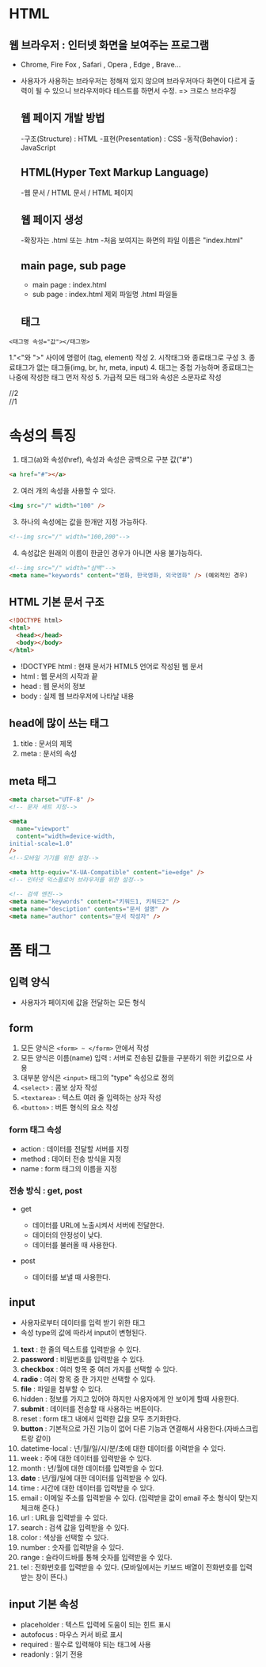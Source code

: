 # HTML

## 웹 브라우저 : 인터넷 화면을 보여주는 프로그램

- Chrome, Fire Fox , Safari , Opera , Edge , Brave...
- 사용자가 사용하는 브라우저는 정해져 있지 않으며
  브라우저마다 화면이 다르게 출력이 될 수 있으니
  브라우저마다 테스트를 하면서 수정.
  => 크로스 브라우징

  ## 웹 페이지 개발 방법

  -구조(Structure) : HTML -표현(Presentation) : CSS -동작(Behavior) : JavaScript

  ## HTML(Hyper Text Markup Language)

  -웹 문서 / HTML 문서 / HTML 페이지

  ## 웹 페이지 생성

  -확장자는 .html 또는 .htm -처음 보여지는 화면의 파일 이름은 "index.html"

  ## main page, sub page

  - main page : index.html
  - sub page : index.html 제외 파일명 .html 파일들

  ## 태그

```
<태그명 속성="값"></태그명>
```

1."<"와 ">" 사이에 명령어 (tag, element) 작성 2. 시작태그와 종료태그로 구성 3. 종료태그가 없는 태그들(img, br, hr, meta, input) 4. 태그는 중첩 가능하며 종료태그는 나중에 작성한 태그 먼저 작성 5. 가급적 모든 태그와 속성은 소문자로 작성

<div> //2
    <div></div> //1
</div>

# 속성의 특징

1. 태그(a)와 속성(href), 속성과 속성은 공백으로 구분
   값("#")

```html
<a href="#"></a>
```

2. 여러 개의 속성을 사용할 수 있다.

```html
<img src="/" width="100" />
```

3. 하나의 속성에는 값을 한개만 지정 가능하다.

```html
<!--img src="/" width="100,200"-->
```

4. 속성값은 원래의 이름이 한글인 경우가 아니면 사용 불가능하다.

```html
<!--img src="/" width="삼백"-->
<meta name="keywords" content="영화, 한국영화, 외국영화" /> (예외적인 경우)
```

## HTML 기본 문서 구조

```html
<!DOCTYPE html>
<html>
  <head></head>
  <body></body>
</html>
```

- !DOCTYPE html : 현재 문서가 HTML5 언어로 작성된 웹 문서
- html : 웹 문서의 시작과 끝
- head : 웹 문서의 정보
- body : 실제 웹 브라우저에 나타날 내용

## head에 많이 쓰는 태그

1. title : 문서의 제목
2. meta : 문서의 속성

## meta 태그

```html
<meta charset="UTF-8" />
<!-- 문자 세트 지정-->

<meta
  name="viewport"
  content="width=device-width,
initial-scale=1.0"
/>
<!--모바일 기기를 위한 설정-->

<meta http-equiv="X-UA-Compatible" content="ie=edge" />
<!-- 인터넷 익스플로어 브라우저를 위한 설정-->

<!-- 검색 엔진-->
<meta name="keywords" content="키워드1, 키워드2" />
<meta name="desciption" contents="문서 설명" />
<meta name="author" contents="문서 작성자" />
```

# 폼 태그

## 입력 양식

- 사용자가 페이지에 값을 전달하는 모든 형식

## form

1. 모든 양식은 `<form> ~ </form>` 안에서 작성
2. 모든 양식은 이름(name) 입력 : 서버로 전송된 값들을 구분하기 위한 키값으로 사용
3. 대부분 양식은 `<input>` 태그의 "type" 속성으로 정의
4. `<select>` : 콤보 상자 작성
5. `<textarea>` : 텍스트 여러 줄 입력하는 상자 작성
6. `<button>` : 버튼 형식의 요소 작성

### form 태그 속성

- action : 데이터를 전달할 서버를 지정
- method : 데이터 전송 방식을 지정
- name : form 태그의 이름을 지정

### 전송 방식 : get, post

- get

  - 데이터를 URL에 노출시켜서 서버에 전달한다.
  - 데이터의 안정성이 낮다.
  - 데이터를 불러올 때 사용한다.

- post

  - 데이터를 보낼 때 사용한다.

## input

- 사용자로부터 데이터를 입력 받기 위한 태그
- 속성 type의 값에 따라서 input이 변형된다.

<!------------------------------------------------------------------------------>

1. **text** : 한 줄의 텍스트를 입력받을 수 있다.
2. **password** : 비밀번호를 입력받을 수 있다.
3. **checkbox** : 여러 항목 중 여러 가지를 선택할 수 있다.
4. **radio** : 여러 항목 중 한 가지만 선택할 수 있다.
5. **file** : 파일을 첨부할 수 있다.
6. hidden : 정보를 가지고 있어야 하지만 사용자에게 안 보이게 할때 사용한다.
7. **submit** : 데이터를 전송할 때 사용하는 버튼이다.
8. reset : form 태그 내에서 입력한 값을 모두 초기화한다.
9. **button** : 기본적으로 가진 기능이 없어 다른 기능과 연결해서 사용한다.(자바스크립트랑 같이)
10. datetime-local : 년/월/일/시/분/초에 대한 데이터를 이력받을 수 있다.
11. week : 주에 대한 데이터를 입력받을 수 있다.
12. month : 년/월에 대한 데이터를 입력받을 수 있다.
13. **date** : 년/월/일에 대한 데이터를 입력받을 수 있다.
14. time : 시간에 대한 데이터를 입력받을 수 있다.
15. email : 이메일 주소를 입력받을 수 있다. (입력받을 값이 email 주소 형식이 맞는지 체크해 준다.)
16. url : URL을 입력받을 수 있다.
17. search : 검색 값을 입력받을 수 있다.
18. color : 색상을 선택할 수 있다.
19. number : 숫자를 입력받을 수 있다.
20. range : 슬라이드바를 통해 숫자를 입력받을 수 있다.
21. tel : 전화번호를 입력받을 수 있다. (모바일에서는 키보드 배열이 전화번호를 입력받는 창이 뜬다.)

## input 기본 속성

- placeholder : 텍스트 입력에 도움이 되는 힌트 표시
- autofocus : 마우스 커서 바로 표시
- required : 필수로 입력해야 되는 태그에 사용
- readonly : 읽기 전용

